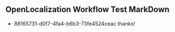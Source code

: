 ## OpenLocalization Workflow Test MarkDown
* 88165731-d0f7-4fa4-b6b3-73fe4524ceac thanks!

<!--HONumber=Jul16_HO4-->


